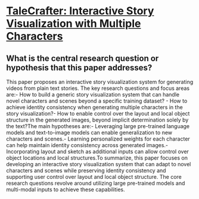 # [TaleCrafter: Interactive Story Visualization with Multiple Characters](https://arxiv.org/abs/2305.18247)

## What is the central research question or hypothesis that this paper addresses?

This paper proposes an interactive story visualization system for generating videos from plain text stories. The key research questions and focus areas are:- How to build a generic story visualization system that can handle novel characters and scenes beyond a specific training dataset? - How to achieve identity consistency when generating multiple characters in the story visualization?- How to enable control over the layout and local object structure in the generated images, beyond implicit determination solely by the text?The main hypotheses are:- Leveraging large pre-trained language models and text-to-image models can enable generalization to new characters and scenes.- Learning personalized weights for each character can help maintain identity consistency across generated images.- Incorporating layout and sketch as additional inputs can allow control over object locations and local structures.To summarize, this paper focuses on developing an interactive story visualization system that can adapt to novel characters and scenes while preserving identity consistency and supporting user control over layout and local object structure. The core research questions revolve around utilizing large pre-trained models and multi-modal inputs to achieve these capabilities.
